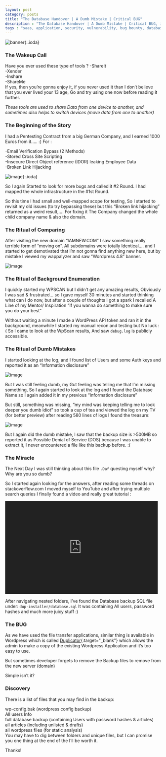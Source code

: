 ```yaml
---
layout: post
category: posts
title: "The Database Handover | A Dumb Mistake | Critical BUG"
description : "The Database Handover | A Dumb Mistake | Critical BUG, is a tale about how I managed to find a critical vulnerability in Wordpress setups"
tags : "saas, application, security, vulnerability, bug bounty, database, wordpress"
---
```


![banner](https://miro.medium.com/v2/resize:fit:720/format:webp/1*xCrUUPjQj7flq5ReQUfcXA.png){:.ioda}

### The Wakeup Call
Have you ever used these type of tools ?
-ShareIt<br/>
-Xender<br/>
-Inshare<br/>
-ShareMe<br/>
If yes, then you’re gonna enjoy it, if you never used it than I don’t believe that you ever lived your 13 age, Go and try using one now before reading it further.

*These tools are used to share Data from one device to another, and sometimes also helps to switch devices (move data from one to another)*

### The Beginning of the Story
I had a Pentesting Contract from a big German Company, and I earned 1000 Euros from it….. :) For :

-Email Verification Bypass (2 Methods)<br/>
-Stored Cross Site Scripting<br/>
-Insecure Direct Object reference (IDOR) leaking Employee Data<br/>
-Broken Link Hijacking<br/>

![image](https://miro.medium.com/v2/resize:fit:720/format:webp/1*n3DAfWFDWbRSHKtRE86ZVQ.png){:.ioda}

So I again Started to look for more bugs and called it #2 Round. I had mapped the whole infrastructure in the #1st Round.

So this time I had small and well-mapped scope for testing, So I started to revisit my old issues (to try bypassing these) but this “Broken link hijacking” returned as a weird result,…. For fixing it The Company changed the whole child company name & also the domain.

### The Ritual of Comparing
After visiting the new domain “IAMNEW.COM” I saw something really terrible form of “moving on”. All subdomains were totally Identical…. and I started to get demotivated that I’m not gonna find anything new here, but by mistake I viewed my wappalyzer and saw “Wordpress 4.8” banner.

![image](https://miro.medium.com/v2/resize:fit:440/format:webp/1*jQ_rudboUxgB-QixF0mEZQ.gif)

### The Ritual of Background Enumeration
I quickly started my WPSCAN but I didn’t get any amazing results, Obviously I was sad & frustrated… so I gave myself 30 minutes and started thinking what can I do now, but after a couple of thoughts I got a spark I recalled A Line of my Mentor/ Inspiration “If you wanna do something to make sure you do your best”

Without waiting a minute I made a WordPress API token and ran it in the background, meanwhile I started my manual recon and testing but No luck :(
So I came to look at the WpScan results, And saw `debug.log` is publicly accessible.

### The Ritual of Dumb Mistakes
I started looking at the log, and I found list of Users and some Auth keys and reported it as an “Information disclosure”

![image](https://miro.medium.com/v2/resize:fit:720/format:webp/1*L1zj18S9eLUl28FR8RZ1aQ.png)

But I was still feeling dumb, my Gut feeling was telling me that I’m missing something, So I again started to look at the log and I found the Database Name so I again added it in my previous “Information disclosure”

But still, something was missing, “my mind was keeping telling me to look deeper you dumb idiot” so took a cup of tea and viewed the log on my TV (for better preview) after reading 580 lines of logs I found the treasure:

![image](https://miro.medium.com/v2/resize:fit:720/format:webp/1*qxBl4V0C131ob-EswiVMfQ.png)

But I again did the dumb mistake, I saw that the backup size is >500MB so reported it as Possible Denial of Service (DOS) because I was unable to extract it, I never encountered a file like this backup before. :(

### The Miracle
The Next Day I was still thinking about this file `.Daf` questing myself why? Why are you so dumb?

So I started again looking for the answers, after reading some threads on stackoverflow.com I moved myself to YouTube and after trying multiple search queries I finally found a video and really great tutorial :

<iframe width="98%" height="300" class="ioda" style="filter:invert(100%)"
src="https://www.youtube.com/embed/d7JrZYoiRuE"  
frameborder="0"  
allow="accelerometer; autoplay; encrypted-media; gyroscope; picture-in-picture"></iframe> 

After navigating nested folders, I’ve found the Database backup SQL file under: `dup-installer/database.sql`
It was containing All users, password hashes and much more juicy stuff :)

### The BUG
As we have used the file transfer applications, similar thing is available in Wordpress which is called [Duplicator](https://wordpress.org/plugins/duplicator/){:target="_blank"} which allows the admin to make a copy of the existing Wordpress Application and it’s too easy to use.

But sometimes developer forgets to remove the Backup files to remove from the new server (domain)

Simple isn’t it?

### Discovery
There is a list of files that you may find in the backup:

wp-config.bak (wordpress config backup)<br/>
All users Info<br/>
full database backup (containing Users with password hashes & articles)<br/>
all articles (including unlisted & drafts)<br/>
all wordpress files (for static analysis)<br/>
You may have to dig between folders and unique files, but I can promise you one thing at the end of the I’ll be worth it.<br/>

Thanks!